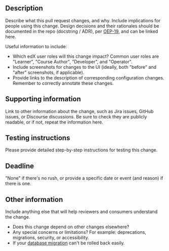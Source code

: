 <!--

🫒🫒
🫒🫒🫒🫒         🫒 Note: the Olive master branch has been created.  Please consider whether your change
    🫒🫒🫒🫒     should also be applied to Olive. If so, make another pull request against the
🫒🫒🫒🫒         open-release/olive.master branch, or ping @nedbat for help or questions.
🫒🫒

🌰🌰🌰🌰🌰🌰     🌰 Note: the Nutmeg release is still supported.
                  Please consider whether your change should be applied to Nutmeg as well.

Please give your pull request a short but descriptive title.
Use conventional commits to separate and summarize commits logically:
https://open-edx-proposals.readthedocs.io/en/latest/oep-0051-bp-conventional-commits.html

Use this template as a guide. Omit sections that don't apply. You may link to information rather than copy it.
More details about the template are at https://github.com/openedx/open-edx-proposals/pull/180
(link will be updated when that document merges)
-->

## Description

Describe what this pull request changes, and why. Include implications for people using this change.
Design decisions and their rationales should be documented in the repo (docstring / ADR), per
[OEP-19](https://open-edx-proposals.readthedocs.io/en/latest/oep-0019-bp-developer-documentation.html), and can be
linked here.

Useful information to include:
- Which edX user roles will this change impact? Common user roles are "Learner", "Course Author",
"Developer", and "Operator".
- Include screenshots for changes to the UI (ideally, both "before" and "after" screenshots, if applicable).
- Provide links to the description of corresponding configuration changes. Remember to correctly annotate these
changes.

## Supporting information

Link to other information about the change, such as Jira issues, GitHub issues, or Discourse discussions.
Be sure to check they are publicly readable, or if not, repeat the information here.

## Testing instructions

Please provide detailed step-by-step instructions for testing this change.

## Deadline

"None" if there's no rush, or provide a specific date or event (and reason) if there is one.

## Other information

Include anything else that will help reviewers and consumers understand the change.
- Does this change depend on other changes elsewhere?
- Any special concerns or limitations? For example: deprecations, migrations, security, or accessibility.
- If your [database migration](https://openedx.atlassian.net/wiki/spaces/AC/pages/23003228/Everything+About+Database+Migrations) can't be rolled back easily.
